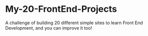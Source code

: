 # My-20-FrontEnd-Projects
A challenge of building 20 different simple sites to learn Front End Development, and you can improve it too!
